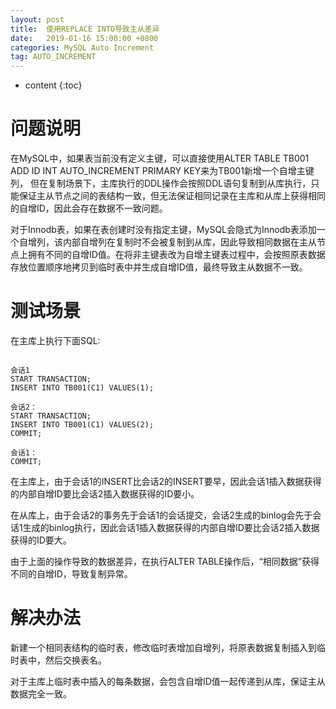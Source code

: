 ```yaml
---
layout: post
title:  使用REPLACE INTO导致主从差异
date:   2019-01-16 15:00:00 +0800
categories: MySQL Auto Increment
tag: AUTO_INCREMENT
---
```


* content
{:toc}


问题说明
====================================
在MySQL中，如果表当前没有定义主键，可以直接使用ALTER TABLE TB001 ADD ID INT AUTO_INCREMENT PRIMARY KEY来为TB001新增一个自增主键列， 但在复制场景下，主库执行的DDL操作会按照DDL语句复制到从库执行，只能保证主从节点之间的表结构一致，但无法保证相同记录在主库和从库上获得相同的自增ID，因此会存在数据不一致问题。

对于Innodb表，如果在表创建时没有指定主键，MySQL会隐式为Innodb表添加一个自增列，该内部自增列在复制时不会被复制到从库，因此导致相同数据在主从节点上拥有不同的自增ID值。在将非主键表改为自增主键表过程中，会按照原表数据存放位置顺序地拷贝到临时表中并生成自增ID值，最终导致主从数据不一致。


测试场景
====================================
在主库上执行下面SQL:
```

会话1
START TRANSACTION;
INSERT INTO TB001(C1) VALUES(1);

会话2：
START TRANSACTION;
INSERT INTO TB001(C1) VALUES(2);
COMMIT;

会话1：
COMMIT;

```

在主库上，由于会话1的INSERT比会话2的INSERT要早，因此会话1插入数据获得的内部自增ID要比会话2插入数据获得的ID要小。

在从库上，由于会话2的事务先于会话1的会话提交，会话2生成的binlog会先于会话1生成的binlog执行，因此会话1插入数据获得的内部自增ID要比会话2插入数据获得的ID要大。

由于上面的操作导致的数据差异，在执行ALTER TABLE操作后，“相同数据”获得不同的自增ID，导致复制异常。


解决办法
====================================
新建一个相同表结构的临时表，修改临时表增加自增列，将原表数据复制插入到临时表中，然后交换表名。

对于主库上临时表中插入的每条数据，会包含自增ID值一起传递到从库，保证主从数据完全一致。
